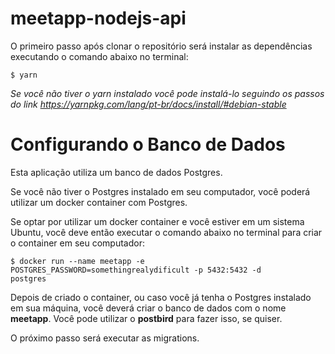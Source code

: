 # meetapp-nodejs-api

O primeiro passo após clonar o repositório será instalar as dependências executando o comando abaixo no terminal:

<code>$ yarn</code>

_Se você não tiver o yarn instalado você pode instalá-lo seguindo os passos do link https://yarnpkg.com/lang/pt-br/docs/install/#debian-stable_

# Configurando o Banco de Dados

Esta aplicação utiliza um banco de dados Postgres.

Se você não tiver o Postgres instalado em seu computador, você poderá utilizar
um docker container com Postgres.

Se optar por utilizar um docker container e você estiver em um sistema Ubuntu,
você deve então executar o comando abaixo no terminal para criar o container em seu
computador:

<code>$ docker run --name meetapp -e POSTGRES_PASSWORD=somethingrealydificult -p 5432:5432 -d postgres</code>

Depois de criado o container, ou caso você já tenha o Postgres instalado em sua
máquina, você deverá criar o banco de dados com o nome __meetapp__. Você pode
utilizar o __postbird__ para fazer isso, se quiser.

O próximo passo será executar as migrations.
